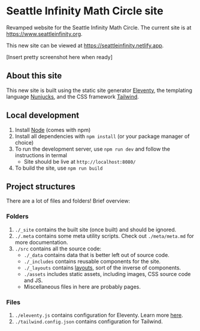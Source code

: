 # Seattle Infinity Math Circle site

Revamped website for the Seattle Infinity Math Circle. The current site is at https://www.seattleinfinity.org.

This new site can be viewed at https://seattleinfinity.netlify.app.

[Insert pretty screenshot here when ready]

## About this site

This new site is built using the static site generator [Eleventy](https://www.11ty.dev/), the templating language [Nunjucks](https://mozilla.github.io/nunjucks/), and the CSS framework [Tailwind](https://tailwindcss.com/).

## Local development

1. Install [Node](https://nodejs.org/en/) (comes with npm)
2. Install all dependencies with `npm install` (or your package manager of choice)
3. To run the development server, use `npm run dev` and follow the instructions in termal
   - Site should be live at `http://localhost:8080/`
4. To build the site, use `npm run build`

## Project structures

There are a lot of files and folders! Brief overview:

### Folders

1. `./_site` contains the built site (once built) and should be ignored.
2. `./.meta` contains some meta utility scripts. Check out `./meta/meta.md` for more documentation.
3. `./src` contains all the source code:
   - `./_data` contains data that is better left out of source code.
   - `./_includes` contains reusable components for the site.
   - `./_layouts` contains [layouts](https://www.11ty.dev/docs/layouts/), sort of the inverse of components.
   - `./assets` includes static assets, including images, CSS source code and JS.
   - Miscellaneous files in here are probably pages.

### Files

1. `./eleventy.js` contains configuration for Eleventy. Learn more [here](https://www.11ty.dev/docs/).
2. `./tailwind.config.json` contains configuration for Tailwind.
